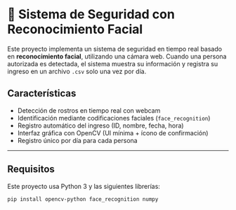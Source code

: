 # 🎥 Sistema de Seguridad con Reconocimiento Facial

Este proyecto implementa un sistema de seguridad en tiempo real basado en **reconocimiento facial**, utilizando una cámara web. Cuando una persona autorizada es detectada, el sistema muestra su información y registra su ingreso en un archivo `.csv` solo una vez por día.

## Características

- Detección de rostros en tiempo real con webcam
- Identificación mediante codificaciones faciales (`face_recognition`)
- Registro automático del ingreso (ID, nombre, fecha, hora)
- Interfaz gráfica con OpenCV (UI mínima + ícono de confirmación)
- Registro único por día para cada persona

---

## Requisitos

Este proyecto usa Python 3 y las siguientes librerías:

```bash
pip install opencv-python face_recognition numpy
